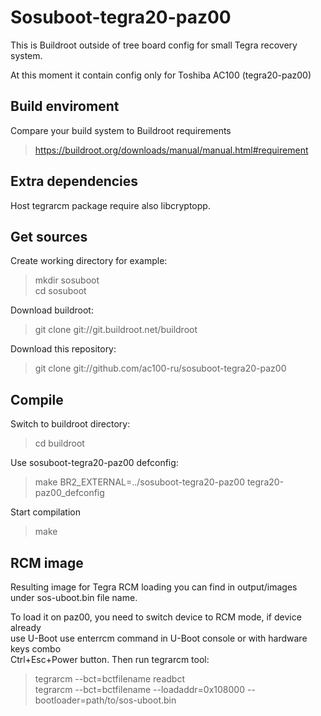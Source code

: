 # Sosuboot-tegra20-paz00
This is Buildroot outside of tree board config for small Tegra recovery system.

At this moment it contain config only for Toshiba AC100 (tegra20-paz00)

## Build enviroment
Compare your build system to Buildroot requirements
> https://buildroot.org/downloads/manual/manual.html#requirement

## Extra dependencies
Host tegrarcm package require also libcryptopp.

## Get sources
Create working directory for example:
> mkdir sosuboot  
> cd sosuboot  

Download buildroot: 
> git clone git://git.buildroot.net/buildroot

Download this repository:
> git clone git://github.com/ac100-ru/sosuboot-tegra20-paz00

## Compile
Switch to buildroot directory:
> cd buildroot

Use sosuboot-tegra20-paz00 defconfig:
> make BR2_EXTERNAL=../sosuboot-tegra20-paz00 tegra20-paz00_defconfig

Start compilation
> make

## RCM image
Resulting image for Tegra RCM loading you can find in output/images  
under sos-uboot.bin file name.  

To load it on paz00, you need to switch device to RCM mode, if device already  
use U-Boot use enterrcm command in U-Boot console or with hardware keys combo  
Ctrl+Esc+Power button. Then run tegrarcm tool:  

> tegrarcm --bct=bctfilename readbct  
> tegrarcm --bct=bctfilename --loadaddr=0x108000 --bootloader=path/to/sos-uboot.bin  
